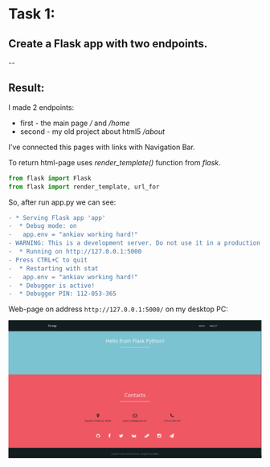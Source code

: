 # Task 1:
## Create a Flask app with two endpoints.

--
## Result:

I made 2 endpoints:
- first - the main page _/_ and _/home_
- second - my old project about html5 _/about_

I've connected this pages with links with Navigation Bar.

To return html-page uses _render_template()_ function from _flask_.

```python
from flask import Flask
from flask import render_template, url_for
```

So, after run app.py we can see:
```diff
- * Serving Flask app 'app'
-  * Debug mode: on
-   app.env = "ankiav working hard!"
- WARNING: This is a development server. Do not use it in a production deployment. Use a production WSGI server instead.
-  * Running on http://127.0.0.1:5000
- Press CTRL+C to quit
-  * Restarting with stat
-   app.env = "ankiav working hard!"
-  * Debugger is active!
-  * Debugger PIN: 112-053-365
```

Web-page on address `http://127.0.0.1:5000/` on my desktop PC:
<p align="center">
<img alt="img.png" sizes="830x453" src="readme/homegape.png"/>
</p>
